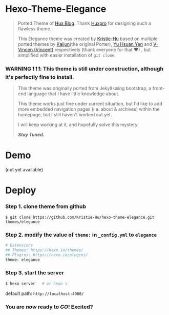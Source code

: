 # Hexo-Theme-Elegance
> Ported Theme of [Hux Blog](http://huangxuan.me/). Thank [Huxpro](https://github.com/Huxpro/huxpro.github.io) for designing such a flawless theme.
> 
> This Elegance theme was created by [Kristie-Hu](https://github.com/Kristie-Hu) based on multiple ported themes by [Kaijun](https://github.com/Kaijun/hexo-theme-huxblog)(the original Porter), [Yu Hsuan Yen](https://github.com/YenYuHsuan/hexo-theme-beantech) and [V-Vincen (Vincent)](https://github.com/YenYuHsuan/hexo-theme-beantech) respectively (thank everyone for that ❤) , but simplified with easier installation of `git clone`.
> 

### WARNING :exclamation: :exclamation: :exclamation:: This theme is still under construction, although it's perfectly fine to install.
> This theme was originally ported from Jekyll using bootstrap, a front-end language that I have little knowledge about.
> 
> This theme works just fine under current situation, but I'd like to add more embedded navigation pages (i.e. about & archives) within the homepage, but I still haven't worked out yet.
> 
> I will keep working at it, and hopefully solve this mystery. 
> 
> _**Stay Tuned.**_


# Demo
(not yet available)

# Deploy
### Step 1. clone theme from github
```
$ git clone https://github.com/Kristie-Hu/hexo-theme-elegance.git themes/elegance
```
### Step 2. modify the value of `theme:` in `_config.yml`  to  `elegance`
```graphql
# Extensions
## Themes: https://hexo.io/themes/
## Plugins: https://hexo.io/plugins/
theme: elegance
```
### Step 3. start the server
```graphql
$ hexo server   # or hexo s
```
default path: `http://localhost:4000/`

### You are _now_ ready to _**GO**_! Excited?
